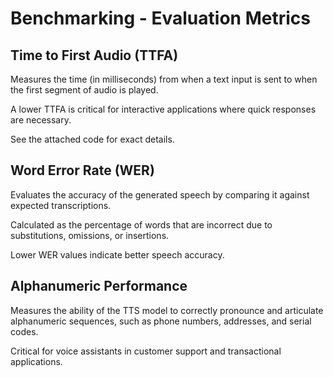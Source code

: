 # Benchmarking - Evaluation Metrics

## Time to First Audio (TTFA)

Measures the time (in milliseconds) from when a text input is sent to when the first segment of audio is played.

A lower TTFA is critical for interactive applications where quick responses are necessary.

See the attached code for exact details.

## Word Error Rate (WER)

Evaluates the accuracy of the generated speech by comparing it against expected transcriptions.

Calculated as the percentage of words that are incorrect due to substitutions, omissions, or insertions.

Lower WER values indicate better speech accuracy.

## Alphanumeric Performance

Measures the ability of the TTS model to correctly pronounce and articulate alphanumeric sequences, such as phone numbers, addresses, and serial codes.

Critical for voice assistants in customer support and transactional applications.
